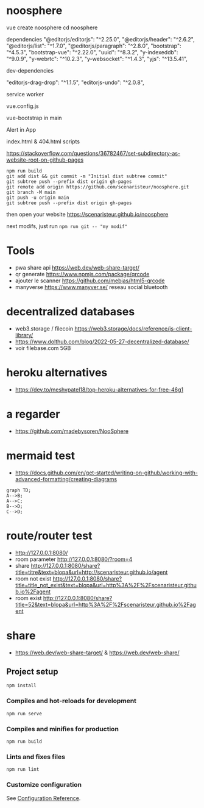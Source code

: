 # noosphere

vue create noosphere
cd noosphere


dependencies
"@editorjs/editorjs": "^2.25.0",
"@editorjs/header": "^2.6.2",
"@editorjs/list": "^1.7.0",
"@editorjs/paragraph": "^2.8.0",
"bootstrap": "^4.5.3",
"bootstrap-vue": "^2.22.0",
"uuid": "^8.3.2",
"y-indexeddb": "^9.0.9",
"y-webrtc": "^10.2.3",
"y-websocket": "^1.4.3",
"yjs": "^13.5.41",


dev-dependencies

"editorjs-drag-drop": "^1.1.5",
"editorjs-undo": "^2.0.8",


service worker

vue.config.js

vue-bootstrap in main

Alert in App

index.html & 404.html scripts



https://stackoverflow.com/questions/36782467/set-subdirectory-as-website-root-on-github-pages

```
npm run build
git add dist && git commit -m "Initial dist subtree commit"
git subtree push --prefix dist origin gh-pages
git remote add origin https://github.com/scenaristeur/noosphere.git
git branch -M main
git push -u origin main
git subtree push --prefix dist origin gh-pages
```
then open your website  https://scenaristeur.github.io/noosphere

next modifs, just run ```npm run git -- "my modif"```


# Tools
- pwa share api https://web.dev/web-share-target/
- qr generate https://www.npmjs.com/package/qrcode
- ajouter le scanner https://github.com/mebjas/html5-qrcode
- manyverse https://www.manyver.se/ reseau social bluetooth

# decentralized databases
- web3.storage / filecoin https://web3.storage/docs/reference/js-client-library/
- https://www.dolthub.com/blog/2022-05-27-decentralized-database/
- voir filebase.com 5GB

# heroku alternatives
- https://dev.to/meshvpatel18/top-heroku-alternatives-for-free-46g1


# a regarder
- https://github.com/madebysoren/NooSphere


# mermaid test

- https://docs.github.com/en/get-started/writing-on-github/working-with-advanced-formatting/creating-diagrams

```mermaid
graph TD;
A-->B;
A-->C;
B-->D;
C-->D;
```



# route/router test
- http://127.0.0.1:8080/
- room parameter http://127.0.0.1:8080/?room=4
- share http://127.0.0.1:8080/share?title=titre&text=blopa&url=http://scenaristeur.github.io/agent
- room not exist http://127.0.0.1:8080/share?title=title_not_exist&text=blopa&url=http%3A%2F%2Fscenaristeur.github.io%2Fagent
- room exist http://127.0.0.1:8080/share?title=52&text=blopa&url=http%3A%2F%2Fscenaristeur.github.io%2Fagent



# share
- https://web.dev/web-share-target/ & https://web.dev/web-share/


## Project setup
```
npm install
```

### Compiles and hot-reloads for development
```
npm run serve
```

### Compiles and minifies for production
```
npm run build
```

### Lints and fixes files
```
npm run lint
```

### Customize configuration
See [Configuration Reference](https://cli.vuejs.org/config/).
